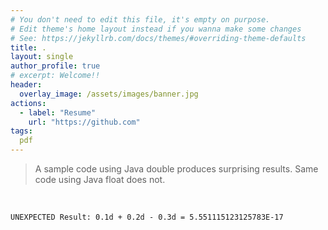 ```yaml
---
# You don't need to edit this file, it's empty on purpose.
# Edit theme's home layout instead if you wanna make some changes
# See: https://jekyllrb.com/docs/themes/#overriding-theme-defaults
title: .                                                      
layout: single
author_profile: true
# excerpt: Welcome!!
header:
  overlay_image: /assets/images/banner.jpg
actions:
  - label: "Resume"
    url: "https://github.com"
tags:
  pdf
---
```


> A sample code using Java double produces surprising results. Same code using Java float does not.
<br />

```UNEXPECTED Result: 0.1d + 0.2d - 0.3d = 5.551115123125783E-17 ```

<script src="https://gist.github.com/viraj-vs/041d25ef3fd2913e8e99f3731d06aca9.js"></script>
